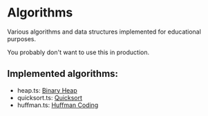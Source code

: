 # Algorithms

Various algorithms and data structures implemented for educational purposes.

You probably don't want to use this in production.

## Implemented algorithms:

- heap.ts: [Binary Heap](https://en.wikipedia.org/wiki/Binary_heap)
- quicksort.ts: [Quicksort](https://en.wikipedia.org/wiki/Quicksort)
- huffman.ts: [Huffman Coding](https://en.wikipedia.org/wiki/Huffman_coding)
